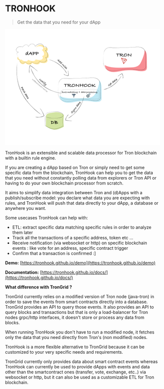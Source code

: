 # TRONHOOK

> Get the data that you need for your dApp

![TronHook architecture and features](https://raw.githubusercontent.com/tronhook/docs/master/images/tronhook.png)

TronHook is an extensible and scalable data processor for Tron blockchain with a builtin rule engine.

If you are creating a dApp based on Tron or simply need to get some specific data from the blockchain, TronHook can help you to get the data that you need without constantly polling data from explorers or Tron API or having to do your own blockchain processor from scratch. 

It aims to simplify data integration between Tron and (d)Apps with a publish/subscribe model: you declare what data you are expecting with rules, and TronHook will push that data directly to your dApp, a database or anywhere you want.

Some usecases TronHook can help with:

- ETL: extract specific data matching specific rules in order to analyze them later
- Track all the transactions of a specific address, token etc ...
- Receive notification (via websocket or http) on specific blockchain events : like vote for an address, specific contract trigger
- Confirm that a transaction is confirmed :]


**Demo:** [https://tronhook.github.io/demo](https://tronhook.github.io/demo)

**Documentation:**  [https://tronhook.github.io/docs/](https://tronhook.github.io/docs/)

**What difference with TronGrid ?**

TronGrid currently relies on a modified version of Tron node (java-tron) in order to save the events from smart contracts directly into a database. TronGrid provides an API to query those events. It also provides an API to query blocks and transactions but that is only a load-balancer for Tron nodes grpc/http interfaces, it doesn't store or process any data from blocks.

When running TronHook you don't have to run a modified node, it fetches only the data that you need directly from Tron's (non modified) nodes.

TronHook is a more flexible alternative to TronGrid because it can be customized to your very specific needs and requirements.

TronGrid currently only provides data about smart contract events whereas TronHook can currently be used to provide dApps with events and data other than the smartcontract ones (transfer, vote, exchange, etc..) via websocket or http, but it can also be used as a customizable ETL for Tron blockchain.